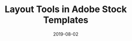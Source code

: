 ---
layout: post
title: Layout Tools in Adobe Stock Templates
date: 2019-08-02
categories: Publication
description: Using styles, pages and more in Adobe Stock templates for InDesign
redirect: https://blog.adobe.com/en/2019/08/02/layout-tools-in-adobe-stock-templates#gs.l1qa7z
---